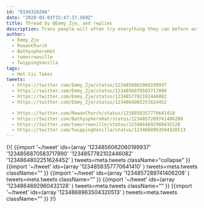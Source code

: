 ```yaml
---
id: "819431029A"
date: "2020-03-03T15:47:37.569Z"
title: Thread by @Emmy_Zje, and replies
description: Trans people will often try everything they can before actually transitioning.
author:
  - Emmy_Zje
  - RowanChurch
  - BathysphereHat
  - tomorrowville
  - TwippingVanilla
tags:
  - Hot Cis Takes
tweets:
  - https://twitter.com/Emmy_Zje/status/1234856062060199937
  - https://twitter.com/Emmy_Zje/status/1234856870583717890
  - https://twitter.com/Emmy_Zje/status/1234857782102446082
  - https://twitter.com/Emmy_Zje/status/1234864802251624452

  - https://twitter.com/RowanChurch/status/1234858357770641410
  - https://twitter.com/BathysphereHat/status/1234857289741406208
  - https://twitter.com/tomorrowville/status/1234864692960432128
  - https://twitter.com/TwippingVanilla/status/1234868963504320513
---
```

{!{
  {{import '~/tweet' ids=(array
    '1234856062060199937'
    '1234856870583717890'
    '1234857782102446082'
    '1234864802251624452'
  ) tweets=meta.tweets className="collapse" }}
  {{import '~/tweet' ids=(array
    '1234858357770641410'
  ) tweets=meta.tweets className="" }}
  {{import '~/tweet' ids=(array
    '1234857289741406208'
  ) tweets=meta.tweets className="" }}
  {{import '~/tweet' ids=(array
    '1234864692960432128'
  ) tweets=meta.tweets className="" }}
  {{import '~/tweet' ids=(array
    '1234868963504320513'
  ) tweets=meta.tweets className="" }}
}!}

